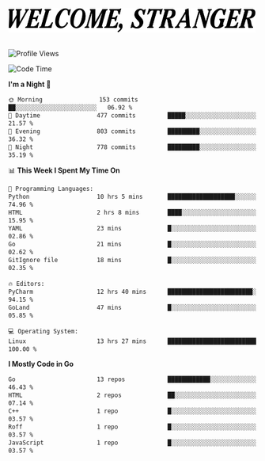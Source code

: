 <div>
  <picture>
    <source media="(prefers-color-scheme: dark)" srcset="./headers/welcome_white.png">
    <img alt="WELCOME, STRANGER" src="./headers/welcome.png" width="500">
  </picture>
</div>

<br>

![Profile Views](https://komarev.com/ghpvc/?username=darleet&color=blue)

<!--START_SECTION:waka-->
![Code Time](http://img.shields.io/badge/Code%20Time-232%20hrs%2021%20mins-blue)

**I'm a Night 🦉** 

```text
🌞 Morning                153 commits         ██░░░░░░░░░░░░░░░░░░░░░░░   06.92 % 
🌆 Daytime                477 commits         █████░░░░░░░░░░░░░░░░░░░░   21.57 % 
🌃 Evening                803 commits         █████████░░░░░░░░░░░░░░░░   36.32 % 
🌙 Night                  778 commits         █████████░░░░░░░░░░░░░░░░   35.19 % 
```


📊 **This Week I Spent My Time On** 

```text
💬 Programming Languages: 
Python                   10 hrs 5 mins       ███████████████████░░░░░░   74.96 % 
HTML                     2 hrs 8 mins        ████░░░░░░░░░░░░░░░░░░░░░   15.95 % 
YAML                     23 mins             █░░░░░░░░░░░░░░░░░░░░░░░░   02.86 % 
Go                       21 mins             █░░░░░░░░░░░░░░░░░░░░░░░░   02.62 % 
GitIgnore file           18 mins             █░░░░░░░░░░░░░░░░░░░░░░░░   02.35 % 

🔥 Editors: 
PyCharm                  12 hrs 40 mins      ████████████████████████░   94.15 % 
GoLand                   47 mins             █░░░░░░░░░░░░░░░░░░░░░░░░   05.85 % 

💻 Operating System: 
Linux                    13 hrs 27 mins      █████████████████████████   100.00 % 
```

**I Mostly Code in Go** 

```text
Go                       13 repos            ████████████░░░░░░░░░░░░░   46.43 % 
HTML                     2 repos             ██░░░░░░░░░░░░░░░░░░░░░░░   07.14 % 
C++                      1 repo              █░░░░░░░░░░░░░░░░░░░░░░░░   03.57 % 
Roff                     1 repo              █░░░░░░░░░░░░░░░░░░░░░░░░   03.57 % 
JavaScript               1 repo              █░░░░░░░░░░░░░░░░░░░░░░░░   03.57 % 
```




<!--END_SECTION:waka-->
